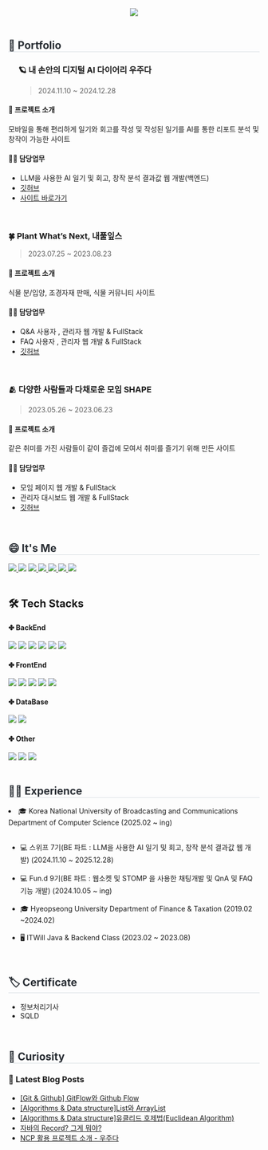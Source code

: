 <div align= "center">
    <img src="https://capsule-render.vercel.app/api?type=waving&color=auto&height=180&text=%20Hi%20I'm%20Bae%20sun%20young&animation=fadeIn&fontColor=ffffff&fontSize=60" />
    </div>
<br>
<div>
    <h2 style="border-bottom: 1px solid #d8dee4; color: #282d33;">🚀 Portfolio</h2>
</div>
 <div style="padding-left: 20px;">
    <h3>🪐 내 손안의 디지털 AI 다이어리 우주다</h3>
    <blockquote style="margin-bottom: 10px;">2024.11.10 ~ 2024.12.28</blockquote>
</div>

<div>
    <h4>🔎 프로젝트 소개</h4>
      <p>모바일을 통해 편리하게 일기와 회고를 작성 및 작성된 일기를 AI를 통한 리포트 분석 및 창작이 가능한 사이트</p>
</div>

<div>
  <h4>👩‍💻 담당업무</h4>
  <ul>
    <li>LLM을 사용한 AI 일기 및 회고, 창작 분석 결과값 웹 개발(백엔드)</li>
    <li><a href="https://github.com/woozuda" target="_blank">깃허브</a></li>
    <li><a href="https://woozuda.swygbro.com/" target="_blank">사이트 바로가기</a></li>
  </ul>
</div>

<br>

 <div>
  <h3>🍀 Plant What’s Next, 내풀잎스</h3>
  <blockquote>2023.07.25 ~ 2023.08.23</blockquote>
</div>

<div>
  <h4>🔎 프로젝트 소개</h4>  
  <p>식물 분/입양, 조경자재 판매, 식물 커뮤니티 사이트</p>
</div>

<div>
  <h4>👩‍💻 담당업무</h4>
  <ul>
    <li>Q&A 사용자 , 관리자 웹 개발 & FullStack</li>
    <li>FAQ 사용자 , 관리자 웹 개발 & FullStack</li>
    <li><a href="https://github.com/ITWILL-MYLEAVES/Myleaves" target="_blank">깃허브</a></li>
  </ul>
</div>
         
<br>
<div>
  <h3>🫂 다양한 사람들과 다채로운 모임 SHAPE</h3>
  <blockquote>2023.05.26 ~ 2023.06.23</blockquote>
</div>

<div>
  <h4>🔎 프로젝트 소개</h4>  
  <p>같은 취미를 가진 사람들이 같이 즐겁에 모여서 취미를 즐기기 위해 만든 사이트</p>
</div>

<div>
  <h4>👩‍💻 담당업무</h4>
  <ul>
    <li>모임 페이지 웹 개발 & FullStack</li>
    <li>관리자 대시보드 웹 개발 & FullStack</li>
    <li><a href="https://github.com/ITWILL-SHAPE/Shape" target="_blank">깃허브</a></li>
  </ul>
</div>

<br>

 <div style="text-align: left;">
    <h2 style="border-bottom: 1px solid #d8dee4; color: #282d33;">😄 It's Me </h2>
    <div style="text-align: left;">
         <a href="https://solved.ac/baesaa0304">
      <img src="http://mazassumnida.wtf/api/mini/generate_badge?boj=baesaa0304" style="display: inline-block;"/>
    </a>
        <a href="https://hits.seeyoufarm.com"><img src="https://hits.seeyoufarm.com/api/count/incr/badge.svg?url=https%3A%2F%2Fgithub.com%2Fbaesaa0304&count_bg=%23555555&title_bg=%23555555&icon=github.svg&icon_color=%23E7E7E7&title=Git&edge_flat=true"/></a>
        <a href="https://www.instagram.com/dev_pear/?hl=ko"> <img src="https://img.shields.io/badge/Instagram-E4405F?style=flat-square&logo=Instagram&logoColor=white&link="> </a>
         <a href="https://baesaa0304.tistory.com/"> <img src="https://img.shields.io/badge/Tistory-D52B1E?style=flat-square&logo=Tistory&logoColor=white&link="> </a>
         <a href="https://velog.io/@baesunyoung34/posts"> <img src="https://img.shields.io/badge/Velog-20C997?style=flat-square&logo=Velog&logoColor=white&link="> </a>
         <a href="https://rhetorical-carbon-428.notion.site/c340f3227161451391ac897e8db39e3f?pvs=4"> <img src="https://img.shields.io/badge/Notion-000000?style=flat-square&logo=Notion&logoColor=white&link="> </a>
        <a href="mailto:baesaa0304@naver.com" target="_blank">
<img src="https://img.shields.io/badge/Nmail-03C75A.svg?style=flat-square&logo=naver&logoColor=white"/></a>
    </div>
    </div>
    </br>
    <div style="text-align: left;">
    <h2> 🛠️ Tech Stacks </h2>
    <div style="margin: ; text-align: left;" "text-align: left;">
      <h4>✤ BackEnd</h4>
         <img src="https://img.shields.io/badge/Java-007396?style=flat-square&logo=Java&logoColor=white">
         <img src="https://img.shields.io/badge/Python-3776AB?style=flat-square&logo=Python&logoColor=white">
          <img src="https://img.shields.io/badge/Spring-6DB33F?style=flat-square&logo=Spring&logoColor=white">
          <img src="https://img.shields.io/badge/Spring Boot-6DB33F?style=flat-square&logo=Spring Boot&logoColor=white">
         <img src="https://img.shields.io/badge/JPA-139BB4?style=flat-square&logo=JPA&logoColor=white">
         <img src="https://img.shields.io/badge/Mybatis-D8352A?style=flat-square&logo=Mybatis&logoColor=white">
      <h4>✤ FrontEnd</h4>
          <img src="https://img.shields.io/badge/HTML5-E34F26?style=flat-square&logo=HTML5&logoColor=white">
          <img src="https://img.shields.io/badge/CSS3-1572B6?style=flat-square&logo=CSS3&logoColor=white">
          <img src="https://img.shields.io/badge/Javascript-F7DF1E?style=flat-square&logo=Javascript&logoColor=white">
          <img src="https://img.shields.io/badge/jQuery-0769AD?style=flat-square&logo=jQuery&logoColor=white">
        <img src="https://img.shields.io/badge/thymeleaf-005F0F?style=flat-square&logo=thymeleaf&logoColor=white">
      <h4>✤ DataBase</h4>
          <img src="https://img.shields.io/badge/Oracle-F80000?style=flat-square&logo=Oracle&logoColor=white">
          <img src="https://img.shields.io/badge/MySQL-4479A1?style=flat-square&logo=MySQL&logoColor=white">
      <h4>✤ Other</h4>
          <img src="https://img.shields.io/badge/Notion-000000?style=flat-square&logo=Notion&logoColor=white">
         <img src="https://img.shields.io/badge/Git-F05032?style=flat-square&logo=Git&logoColor=white">
         <img src="https://img.shields.io/badge/github-181717?style=flat-square&logo=github&logoColor=white">
          <br/>
          </div>
    </div>
     </br>
    <div style="text-align: left;"> 
    <h2 style="border-bottom: 1px solid #d8dee4; color: #282d33;">👩‍💻 Experience </h2> 
    <li>🎓 Korea National University of Broadcasting and Communications Department of Computer Science (2025.02 ~ ing)</li>
    <br>
    <ul>
    <li>💻 스위프 7기(BE 파트 : LLM을 사용한 AI 일기 및 회고, 창작 분석 결과값 웹 개발) (2024.11.10 ~ 2025.12.28)</li>
    <br> <!-- 줄 바꿈 -->
    <li>💻 Fun.d 9기(BE 파트 : 웹소켓 및 STOMP 을 사용한 채팅개발 및 QnA 및 FAQ 기능 개발) (2024.10.05 ~ ing)</li>
    <br>    
    <li>🎓 Hyeopseong University Department of Finance & Taxation (2019.02 ~2024.02)</li><br>
    <li>🖥️ ITWill Java & Backend Class (2023.02 ~ 2023.08)</li>
</ul>
    </br>
    <div>
        <h2 style="border-bottom: 1px solid #d8dee4; color: #282d33;">🏷️ Certificate</h2>
        <ul>
            <li>정보처리기사</li>
            <li>SQLD</li>
        </ul>
    </div>
    </br>
    



  <h2 style="border-bottom: 1px solid #d8dee4; color: #282d33;"> 🤔 Curiosity</h2> 



### 📝 Latest Blog Posts

- [[Git &amp; Github] GitFlow와 Github Flow](https://baesaa0304.tistory.com/entry/GitFlow-VS-Github-Flow)
- [[Algorithms &amp; Data structure]List와 ArrayList](https://baesaa0304.tistory.com/entry/List%EC%99%80-ArrayList)
- [[Algorithms &amp; Data structure]﻿유클리드 호제법(Euclidean Algorithm)](https://baesaa0304.tistory.com/entry/%EC%9C%A0%ED%81%B4%EB%A6%AC%EB%93%9C-%ED%98%B8%EC%A0%9C%EB%B2%95Euclidean-Algorithm)
- [자바의 Record? 그게 뭐야?](https://baesaa0304.tistory.com/entry/%EC%9E%90%EB%B0%94%EC%9D%98-Record-%EA%B7%B8%EA%B2%8C-%EB%AD%90%EC%95%BC)
- [NCP 활용 프로젝트 소개 - 우주다](https://baesaa0304.tistory.com/entry/NCP-%ED%99%9C%EC%9A%A9-%ED%94%84%EB%A1%9C%EC%A0%9D%ED%8A%B8-%EC%86%8C%EA%B0%9C-%EC%9A%B0%EC%A3%BC%EB%8B%A4)

